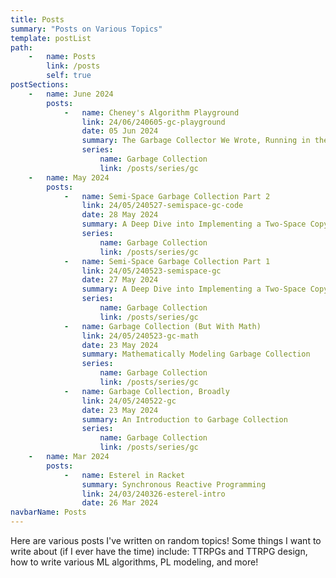 ```yaml
---
title: Posts
summary: "Posts on Various Topics"
template: postList
path:
    -   name: Posts
        link: /posts
        self: true
postSections:
    -   name: June 2024
        posts:
            -   name: Cheney's Algorithm Playground
                link: 24/06/240605-gc-playground
                date: 05 Jun 2024
                summary: The Garbage Collector We Wrote, Running in the Browser
                series:
                    name: Garbage Collection
                    link: /posts/series/gc
    -   name: May 2024
        posts:
            -   name: Semi-Space Garbage Collection Part 2
                link: 24/05/240527-semispace-gc-code
                date: 28 May 2024
                summary: A Deep Dive into Implementing a Two-Space Copying Garbage Collector
                series:
                    name: Garbage Collection
                    link: /posts/series/gc
            -   name: Semi-Space Garbage Collection Part 1
                link: 24/05/240523-semispace-gc
                date: 27 May 2024
                summary: A Deep Dive into Implementing a Two-Space Copying Garbage Collector
                series:
                    name: Garbage Collection
                    link: /posts/series/gc
            -   name: Garbage Collection (But With Math)
                link: 24/05/240523-gc-math
                date: 23 May 2024
                summary: Mathematically Modeling Garbage Collection
                series:
                    name: Garbage Collection
                    link: /posts/series/gc
            -   name: Garbage Collection, Broadly
                link: 24/05/240522-gc
                date: 23 May 2024
                summary: An Introduction to Garbage Collection
                series:
                    name: Garbage Collection
                    link: /posts/series/gc
    -   name: Mar 2024
        posts: 
            -   name: Esterel in Racket
                summary: Synchronous Reactive Programming
                link: 24/03/240326-esterel-intro
                date: 26 Mar 2024
navbarName: Posts
---
```


Here are various posts I've written on random topics!
Some things I want to write about (if I ever have the time) include: TTRPGs and TTRPG design, how to write various ML algorithms, PL modeling, and more!
